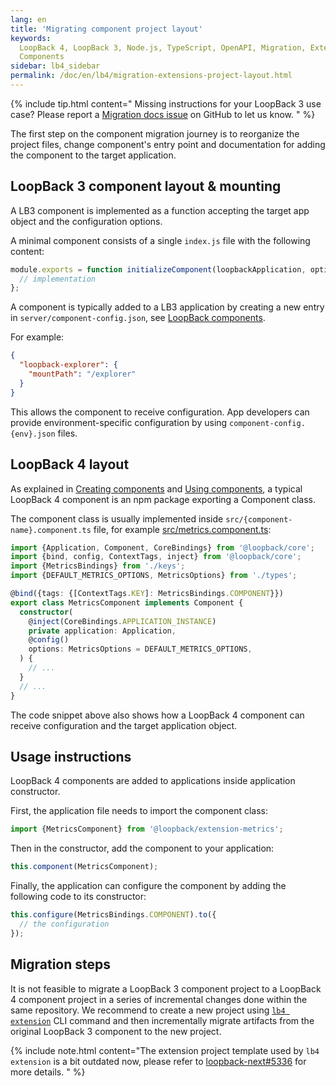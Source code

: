 ```yaml
---
lang: en
title: 'Migrating component project layout'
keywords:
  LoopBack 4, LoopBack 3, Node.js, TypeScript, OpenAPI, Migration, Extensions,
  Components
sidebar: lb4_sidebar
permalink: /doc/en/lb4/migration-extensions-project-layout.html
---
```


{% include tip.html content="
Missing instructions for your LoopBack 3 use case? Please report a [Migration docs issue](https://github.com/strongloop/loopback-next/issues/new?labels=question,Migration,Docs&template=Migration_docs.md) on GitHub to let us know.
" %}

The first step on the component migration journey is to reorganize the project
files, change component's entry point and documentation for adding the component
to the target application.

## LoopBack 3 component layout & mounting

A LB3 component is implemented as a function accepting the target app object and
the configuration options.

A minimal component consists of a single `index.js` file with the following
content:

```ts
module.exports = function initializeComponent(loopbackApplication, options) {
  // implementation
};
```

A component is typically added to a LB3 application by creating a new entry in
`server/component-config.json`, see
[LoopBack components](https://loopback.io/doc/en/lb3/LoopBack-components.html).

For example:

```json
{
  "loopback-explorer": {
    "mountPath": "/explorer"
  }
}
```

This allows the component to receive configuration. App developers can provide
environment-specific configuration by using `component-config.{env}.json` files.

## LoopBack 4 layout

As explained in [Creating components](../../Creating-components.md) and
[Using components](../../Component.md#using-components), a typical LoopBack 4
component is an npm package exporting a Component class.

The component class is usually implemented inside
`src/{component-name}.component.ts` file, for example
[src/metrics.component.ts](https://github.com/strongloop/loopback-next/blob/38f10b240551227d2d030c2fe8ee206880c9e029/extensions/metrics/src/metrics.component.ts):

```ts
import {Application, Component, CoreBindings} from '@loopback/core';
import {bind, config, ContextTags, inject} from '@loopback/core';
import {MetricsBindings} from './keys';
import {DEFAULT_METRICS_OPTIONS, MetricsOptions} from './types';

@bind({tags: {[ContextTags.KEY]: MetricsBindings.COMPONENT}})
export class MetricsComponent implements Component {
  constructor(
    @inject(CoreBindings.APPLICATION_INSTANCE)
    private application: Application,
    @config()
    options: MetricsOptions = DEFAULT_METRICS_OPTIONS,
  ) {
    // ...
  }
  // ...
}
```

The code snippet above also shows how a LoopBack 4 component can receive
configuration and the target application object.

## Usage instructions

LoopBack 4 components are added to applications inside application constructor.

First, the application file needs to import the component class:

```ts
import {MetricsComponent} from '@loopback/extension-metrics';
```

Then in the constructor, add the component to your application:

```ts
this.component(MetricsComponent);
```

Finally, the application can configure the component by adding the following
code to its constructor:

```ts
this.configure(MetricsBindings.COMPONENT).to({
  // the configuration
});
```

## Migration steps

It is not feasible to migrate a LoopBack 3 component project to a LoopBack 4
component project in a series of incremental changes done within the same
repository. We recommend to create a new project using
[`lb4 extension`](../../Extension-generator.md) CLI command and then
incrementally migrate artifacts from the original LoopBack 3 component to the
new project.

{% include note.html content="The extension project template used by `lb4 extension` is a bit outdated now, please refer to [loopback-next#5336](https://github.com/strongloop/loopback-next/issues/5336) for more details.
" %}

